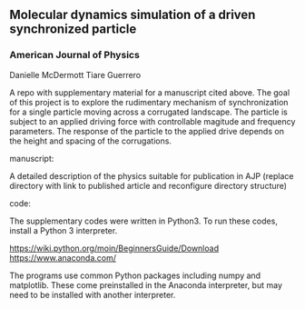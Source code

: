 
## Molecular dynamics simulation of a driven synchronized particle
### American Journal of Physics

Danielle McDermott
Tiare Guerrero

A repo with supplementary material for a manuscript cited above.  The goal of this project is to explore the rudimentary mechanism of synchronization for a single particle moving across a corrugated landscape.  The particle is subject to an applied driving force with controllable magitude and frequency parameters.  The response of the particle to the applied drive depends on the height and spacing of the corrugations.

manuscript:

A detailed description of the physics suitable for publication in AJP
(replace directory with link to published article and reconfigure directory structure)

code:

The supplementary codes were written in Python3.  To run these codes, install a Python 3 interpreter.

https://wiki.python.org/moin/BeginnersGuide/Download
https://www.anaconda.com/

The programs use common Python packages including numpy and matplotlib.  These come preinstalled in the Anaconda interpreter, but may need to be installed with another interpreter.

